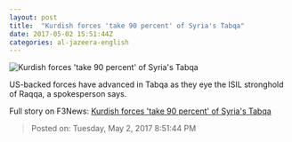 ```yaml
---
layout: post
title:  "Kurdish forces 'take 90 percent' of Syria's Tabqa"
date: 2017-05-02 15:51:44Z
categories: al-jazeera-english
---
```


![Kurdish forces 'take 90 percent' of Syria's Tabqa](http://www.aljazeera.com/mritems/Images/2017/5/2/4dbcdbfbe9db4e0f97d313a18a193794_18.jpg)

US-backed forces have advanced in Tabqa as they eye the ISIL stronghold of Raqqa, a spokesperson says.


Full story on F3News: [Kurdish forces 'take 90 percent' of Syria's Tabqa](http://www.f3nws.com/n/eJmVGG)

> Posted on: Tuesday, May 2, 2017 8:51:44 PM
